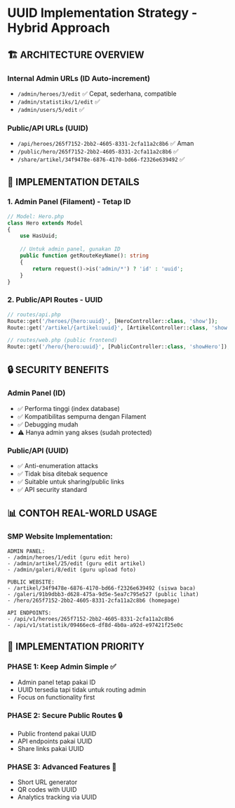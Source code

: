 # UUID Implementation Strategy - Hybrid Approach

## 🏗️ ARCHITECTURE OVERVIEW

### Internal Admin URLs (ID Auto-increment)
- `/admin/heroes/3/edit` ✅ Cepat, sederhana, compatible
- `/admin/statistiks/1/edit` ✅ 
- `/admin/users/5/edit` ✅

### Public/API URLs (UUID)
- `/api/heroes/265f7152-2bb2-4605-8331-2cfa11a2c8b6` ✅ Aman
- `/public/hero/265f7152-2bb2-4605-8331-2cfa11a2c8b6` ✅ 
- `/share/artikel/34f9478e-6876-4170-bd66-f2326e639492` ✅

## 🎪 IMPLEMENTATION DETAILS

### 1. Admin Panel (Filament) - Tetap ID
```php
// Model: Hero.php
class Hero extends Model 
{
    use HasUuid;
    
    // Untuk admin panel, gunakan ID
    public function getRouteKeyName(): string 
    {
        return request()->is('admin/*') ? 'id' : 'uuid';
    }
}
```

### 2. Public/API Routes - UUID
```php
// routes/api.php
Route::get('/heroes/{hero:uuid}', [HeroController::class, 'show']);
Route::get('/artikel/{artikel:uuid}', [ArtikelController::class, 'show']);

// routes/web.php (public frontend)
Route::get('/hero/{hero:uuid}', [PublicController::class, 'showHero']);
```

## 🔒 SECURITY BENEFITS

### Admin Panel (ID)
- ✅ Performa tinggi (index database)
- ✅ Kompatibilitas sempurna dengan Filament
- ✅ Debugging mudah
- ⚠️ Hanya admin yang akses (sudah protected)

### Public/API (UUID)
- ✅ Anti-enumeration attacks
- ✅ Tidak bisa ditebak sequence
- ✅ Suitable untuk sharing/public links
- ✅ API security standard

## 📊 CONTOH REAL-WORLD USAGE

### SMP Website Implementation:
```
ADMIN PANEL:
- /admin/heroes/1/edit (guru edit hero)
- /admin/artikel/25/edit (guru edit artikel)
- /admin/galeri/8/edit (guru upload foto)

PUBLIC WEBSITE:
- /artikel/34f9478e-6876-4170-bd66-f2326e639492 (siswa baca)
- /galeri/91b9dbb3-d628-475a-9d5e-5ea7c795e527 (public lihat)
- /hero/265f7152-2bb2-4605-8331-2cfa11a2c8b6 (homepage)

API ENDPOINTS:
- /api/v1/heroes/265f7152-2bb2-4605-8331-2cfa11a2c8b6
- /api/v1/statistik/09466ec6-df8d-4b0a-a92d-e97421f25e0c
```

## 🚀 IMPLEMENTATION PRIORITY

### PHASE 1: Keep Admin Simple ✅
- Admin panel tetap pakai ID
- UUID tersedia tapi tidak untuk routing admin
- Focus on functionality first

### PHASE 2: Secure Public Routes 🔒
- Public frontend pakai UUID
- API endpoints pakai UUID
- Share links pakai UUID

### PHASE 3: Advanced Features 🌟
- Short URL generator
- QR codes with UUID
- Analytics tracking via UUID
